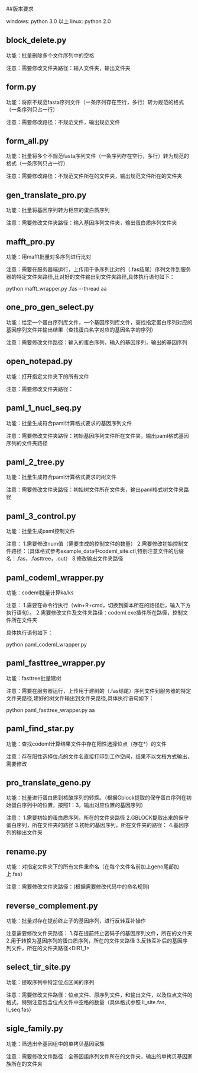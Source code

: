 ##版本要求

windows: python 3.0 以上
linux: python 2.0

## block_delete.py

功能：批量删除多个文件序列中的空格

注意：需要修改文件夹路径：输入文件夹<inDIR1>，输出文件夹<outDIR2>

## form.py

功能：将原不规范fasta序列文件（一条序列存在空行，多行）转为规范的格式（一条序列只占一行）

注意：需要修改路径：不规范文件<inDIR>，输出规范文件<outDIR>

## form_all.py

功能：批量将多个不规范fasta序列文件（一条序列存在空行，多行）转为规范的格式（一条序列只占一行）

注意：需要修改路径：不规范文件所在的文件夹<inDIR>，输出规范文件所在的文件夹<outDIR>

## gen_translate_pro.py

功能：批量将基因序列转为相应的蛋白质序列

注意：需要修改文件夹路径：输入基因序列文件夹<inDIR1>，输出蛋白质序列文件夹<outDIR2>

## mafft_pro.py

功能：用mafft批量对多序列进行比对

注意：需要在服务器端运行，上传用于多序列比对的（.fas结尾）序列文件到服务器的特定文件夹路径<inDIR>,比对好的文件输出到文件夹路径<outDIR>,具体执行语句如下：

python mafft_wrapper.py <inDIR> <outDIR> .fas --thread aa

## one_pro_gen_select.py

功能：给定一个蛋白序列库文件，一个基因序列库文件，查找指定蛋白序列对应的基因序列文件并输出结果（查找蛋白名字对应的基因名字的序列）

注意：需要修改文件路径：输入的蛋白序列<inDIR1>，输入的基因序列<inDIR1>，输出的基因序列<outDIR>

## open_notepad.py

功能：打开指定文件夹下的所有文件

注意：需要修改文件夹路径：<inDIR>

## paml_1_nucl_seq.py

功能：批量生成符合paml计算格式要求的基因序列文件

注意：需要修改文件夹路径：初始基因序列文件所在文件夹<inDIR>，输出paml格式基因序列的文件夹路径<outDIR>

## paml_2_tree.py

功能：批量生成符合paml计算格式要求的树文件

注意：需要修改文件夹路径：初始树文件所在文件夹<inDIR>，输出paml格式树文件夹路径<outDIR>

## paml_3_control.py

功能：批量生成paml控制文件

注意：
1.需要修改num值（需要生成的控制文件的数量）
2.需要修改初始控制文件路径：<inDIR>（具体格式参考example_data中codeml_site.ctl,特别注意文件的后缀名：.fas，.fasttree，.out）
3.修改输出文件夹路径<outDIR>

## paml_codeml_wrapper.py

功能：codeml批量计算ka/ks

注意：
1.需要在命令行执行（win+R+cmd，切换到脚本所在的路径后，输入下方执行语句）。
2.需要修改文件及文件夹路径：codeml.exe插件所在路径<inDIR1>，控制文件所在文件夹<inDIR2>

具体执行语句如下：

python paml_codeml_wrapper.py

## paml_fasttree_wrapper.py

功能：fasttree批量建树

注意：需要在服务器运行，上传用于建树的（.fas结尾）序列文件到服务器的特定文件夹路径<inDIR>,建好的树文件输出到文件夹路径<outDIR>,具体执行语句如下：

python paml_fasttree_wrapper.py <inDIR> <outDIR> aa

## paml_find_star.py

功能：查找codeml计算结果文件中存在阳性选择位点（存在*）的文件

注意：存在阳性选择位点的文件名直接打印到工作空间，结果不以文档方式输出，需要修改<inDIR>

## pro_translate_geno.py

功能：批量进行蛋白质到核酸序列的转换。（根据Gblock提取的保守蛋白序列在初始蛋白序列中的位置，按照1：3，输出对应位置的基因序列）

注意：
1.需要初始的蛋白质序列，所在的文件夹路径<DIR2>
2.GBLOCK提取出来的保守蛋白序列，所在文件夹的路径<DIR1>
3.初始的基因序列，所在文件夹的路径：<outDIR>
4.基因序列的输出文件夹<DIR4>

## rename.py

功能：对指定文件夹下的所有文件重命名（在每个文件名前加上geno尾部加上.fas）

注意：需要修改文件夹路径：<path>(根据需要修改代码中的命名规则)

## reverse_complement.py

功能：批量对存在提前终止子的基因序列，进行反转互补操作

注意需要修改文件夹路径：
1.存在提前终止密码子的基因序列文件，所在的文件夹<DIR1>
2.用于转换为基因序列的蛋白质序列，所在的文件夹路径<DIR2>
3.反转互补后的基因序列文件，所在的文件夹路径<DIR1_1>

## select_tir_site.py

功能：提取序列中特定位点区间的序列

注意：需要修改文件路径：位点文件<inDIR1>、原序列文件<inDIR2>，和输出文件<outDIR3>，以及位点文件的格式，特别注意包含位点文件中空格的数量（具体格式参照 li_site.fas, li_seq.fas）

## sigle_family.py

功能：筛选出全基因组中的单拷贝基因家族

注意：需要修改文件路径：全基因组序列文件所在的文件夹<root>，输出的单拷贝基因家族所在的文件夹<inDIR2>